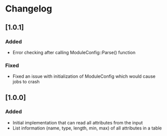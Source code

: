 # Changelog

## [1.0.1]

### Added

- Error checking after calling ModuleConfig::Parse() function

### Fixed

- Fixed an issue with initialization of ModuleConfig which would cause jobs to crash

## [1.0.0]

### Added

- Initial implementation that can read all attributes from the input
- List information (name, type, length, min, max) of all attributes in a table



